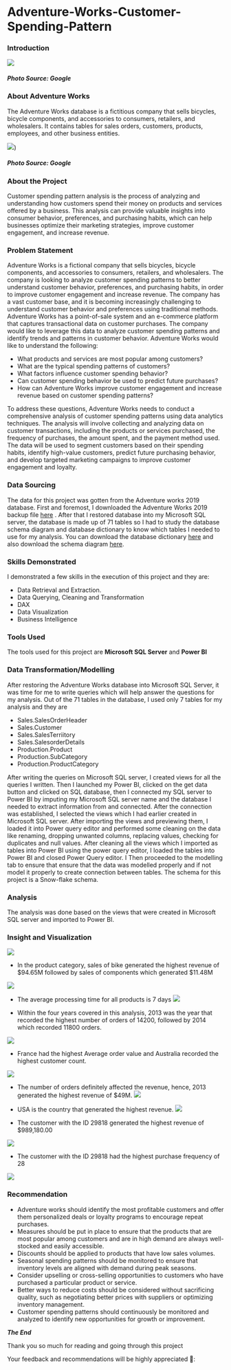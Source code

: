 # Adventure-Works-Customer-Spending-Pattern

### Introduction
![](https://github.com/blessingekwere/Adventure-Works-Customer-Spending-Pattern/blob/main/4440.jpeg)
##### Photo Source: Google

### About Adventure Works
The Adventure Works database is a fictitious company that sells bicycles, bicycle components, and accessories to consumers, retailers, and wholesalers. It contains tables for sales orders, customers, products, employees, and other business entities.

![](https://github.com/blessingekwere/Adventure-Works-Customer-Spending-Pattern/blob/main/New-bikes-chicago.jpeg))
##### Photo Source: Google

### About the Project
Customer spending pattern analysis is the process of analyzing and understanding how customers spend their money on products and services offered by a business. This analysis can provide valuable insights into consumer behavior, preferences, and purchasing habits, which can help businesses optimize their marketing strategies, improve customer engagement, and increase revenue.

### Problem Statement
Adventure Works is a fictional company that sells bicycles, bicycle components, and accessories to consumers, retailers, and wholesalers. The company is looking to analyze customer spending patterns to better understand customer behavior, preferences, and purchasing habits, in order to improve customer engagement and increase revenue. The company has a vast customer base, and it is becoming increasingly challenging to understand customer behavior and preferences using traditional methods. Adventure Works has a point-of-sale system and an e-commerce platform that captures transactional data on customer purchases.
The company would like to leverage this data to analyze customer spending patterns and identify trends and patterns in customer behavior. Adventure Works would like to understand the following:

* What products and services are most popular among customers?
* What are the typical spending patterns of customers?
* What factors influence customer spending behavior?
* Can customer spending behavior be used to predict future purchases?
* How can Adventure Works improve customer engagement and increase revenue based on customer spending patterns?

To address these questions, Adventure Works needs to conduct a comprehensive analysis of customer spending patterns using data analytics techniques. The analysis will involve collecting and analyzing data on customer transactions, including the products or services purchased, the frequency of purchases, the amount spent, and the payment method used. The data will be used to segment customers based on their spending habits, identify high-value customers, predict future purchasing behavior, and develop targeted marketing campaigns to improve customer engagement and loyalty.

### Data Sourcing
The data for this project was gotten from the Adventure works 2019 database. First and foremost, I downloaded the Adventure Works 2019 backup file [here](https://www.youtube.com/redirect?event=video_description&redir_token=QUFFLUhqbTVtbGl1UkFUTHVlaEx2cE1mNmhxa2xTXy1fQXxBQ3Jtc0trUkM3OWNUQ19WcS1Tc1I1QzByV20xeWhuWWxoMnZLZHlQMkVjRkRaSno4cGtudF9iVGl3Z1RMTEk2VmxMVHRqLWlYa25qMjJ3QWtuQkhWV25RZ19Md1lxT2JvRm1kMnI5UDRiRTBDNEh6MUlPOGJUNA&q=https%3A%2F%2Fgithub.com%2Fmicrosoft%2Fsql-server-samples%2Freleases%2Fdownload%2Fadventureworks%2FAdventureWorks2019.bak&v=VpY0Q_kwtIw) . After that I restored database into my Microsoft SQL server, the database is made up of 71 tables so I had to study the database schema diagram and database dictionary to know which tables I needed to use for my analysis. You can download the database dictionary [here](https://www.youtube.com/redirect?event=video_description&redir_token=QUFFLUhqbGxlcHpOY1ZhMEZSdDV5Q3ZIekdoR0tfR3lkQXxBQ3Jtc0tuVWlPc1pQU2JvUnhMdl9NdVhIWVZRYnRiZHZMb0FiN3BFZnczZk03U2tIa0xod2dxSTRIRTl3Vm9zdkJaQTctSVJJRHJXLThOdFZsc19CZ2dCS18yZkQyTDJfN1J2M3hjM2hBWkp4ZzBXUkF3dDA0WQ&q=https%3A%2F%2F1drv.ms%2Fb%2Fs%21AvIjHUSDuSKA-k7NrVlgzRQbynuu&v=AnfWWapSncY) and also download the schema diagram [here](https://www.youtube.com/redirect?event=video_description&redir_token=QUFFLUhqbHRQUDdUTTIwWXZXSW1jUXdaQUtoNldvOVBCUXxBQ3Jtc0ttVWNVYkdCcWMwWGYxQXllM1pGVlNxNm5SVHQ0Ui1IRzdXZWhIVzRaMllTMWtfd0t4ckVFZzZKbEhRQWdxaERNRDMxV2NkX01NRUkwVTc2S294bjNCOTZxYWMzaHc0bXBzWldSdWc4NFZ1RUhia0NBZw&q=https%3A%2F%2F1drv.ms%2Fu%2Fs%21AvIjHUSDuSKA-k2UHQDDxbxvI5io&v=AnfWWapSncY).

### Skills Demonstrated
I demonstrated a few skills in the execution of this project and they are:
* Data Retrieval and Extraction.
* Data Querying, Cleaning and Transformation
* DAX
* Data Visualization
* Business Intelligence

### Tools Used
The tools used for this project are **Microsoft SQL Server** and **Power BI**

### Data Transformation/Modelling
After restoring the Adventure Works database into Microsoft SQL Server, it was time for me to write queries which will help answer the questions for my analysis. Out of the 71 tables in the database, I used only 7 tables for my analysis and they are
* Sales.SalesOrderHeader
* Sales.Customer
* Sales.SalesTerriitory
* Sales.SalesorderDetails
* Production.Product
* Production.SubCategory
* Production.ProductCategory

After writing the queries on Microsoft SQL server, I created views for all the queries I written.
Then I launched my Power BI, clicked on the get data button and clicked on SQL database, then I connected my SQL server to Power BI by imputing my Microsoft SQL server name and the database I needed to extract information from and connected.
After the connection was established, I selected the views which I had earlier created in Microsoft SQL server.
After importing the views and previewing them, I loaded it into Power query editor and performed some cleaning on the data like renaming, dropping unwanted columns, replacing values, checking for duplicates and null values.
After cleaning all the views which I imported as tables into Power BI using the power query editor, I loaded the tables into Power BI and closed Power Query editor. I Then proceeded to the modelling tab to ensure that ensure that the data was modelled properly and if not model it properly to create connection between tables. The schema for this project is a Snow-flake schema.

### Analysis
The analysis was done based on the views that were created in Microsoft SQL server and imported to Power BI.

### Insight and Visualization

![](https://github.com/blessingekwere/Adventure-Works-Customer-Spending-Pattern/blob/main/Revenue%20By%20Product%20Category.png)

* In the product category, sales of bike generated the highest revenue of $94.65M followed by sales of components which generated $11.48M

![](https://github.com/blessingekwere/Adventure-Works-Customer-Spending-Pattern/blob/main/Average%20Processing%20time%20by%20product%20category.png)

* The average processing time for all products is 7 days
![](https://github.com/blessingekwere/Adventure-Works-Customer-Spending-Pattern/blob/main/Count%20of%20Order%20By%20Year.png)

* Within the four years covered in this analysis, 2013 was the year that recorded the highest number of orders of 14200, followed by 2014 which recorded 11800 orders.

![](https://github.com/blessingekwere/Adventure-Works-Customer-Spending-Pattern/blob/main/Average%20Order%20Value%20and%20Count%20of%20Customer%20by%20Country.png)

* France had the highest Average order value and Australia recorded the highest customer count.

![](https://github.com/blessingekwere/Adventure-Works-Customer-Spending-Pattern/blob/main/Total%20Revenue%20by%20Year.png)

* The number of orders definitely affected the revenue, hence, 2013 generated the highest revenue of $49M.
![](https://github.com/blessingekwere/Adventure-Works-Customer-Spending-Pattern/blob/main/Total%20Revenue%20By%20Country.png)

* USA is the country that generated the highest revenue.
![](https://github.com/blessingekwere/Adventure-Works-Customer-Spending-Pattern/blob/main/Top%205%20Customer%20Id%20by%20Revenue.png)

* The customer with the ID 29818 generated the highest revenue of $989,180.00

![](https://github.com/blessingekwere/Adventure-Works-Customer-Spending-Pattern/blob/main/Purchase%20Frequency%20By%20CustomerID.png)

* The customer with the ID 29818 had the highest purchase frequency of 28

![](https://github.com/blessingekwere/Adventure-Works-Customer-Spending-Pattern/blob/main/customer%20spending%20pattern%202_page-0001.jpg)

### Recommendation
* Adventure works should identify the most profitable customers and offer them personalized deals or loyalty programs to encourage repeat purchases.
* Measures should be put in place to ensure that the products that are most popular among customers and are in high demand are always well-stocked and easily accessible.
* Discounts should be applied to products that have low sales volumes.
* Seasonal spending patterns should be monitored to ensure that inventory levels are aligned with demand during peak seasons.
* Consider upselling or cross-selling opportunities to customers who have purchased a particular product or service.
* Better ways to reduce costs should be considered without sacrificing quality, such as negotiating better prices with suppliers or optimizing inventory management.
* Customer spending patterns should continuously be monitored and analyzed to identify new opportunities for growth or improvement.

***The End***

Thank you so much for reading and going through this project

Your feedback and recommendations will be highly appreciated 💖:









